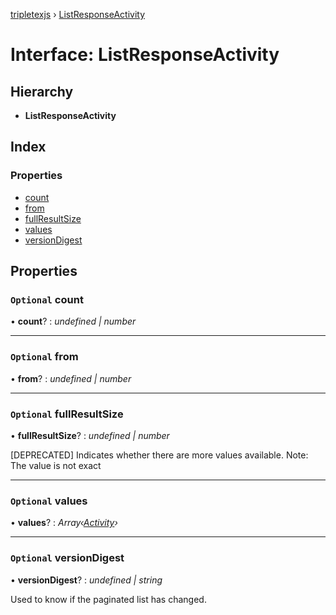 [tripletexjs](../README.md) › [ListResponseActivity](listresponseactivity.md)

# Interface: ListResponseActivity

## Hierarchy

* **ListResponseActivity**

## Index

### Properties

* [count](listresponseactivity.md#optional-count)
* [from](listresponseactivity.md#optional-from)
* [fullResultSize](listresponseactivity.md#optional-fullresultsize)
* [values](listresponseactivity.md#optional-values)
* [versionDigest](listresponseactivity.md#optional-versiondigest)

## Properties

### `Optional` count

• **count**? : *undefined | number*

___

### `Optional` from

• **from**? : *undefined | number*

___

### `Optional` fullResultSize

• **fullResultSize**? : *undefined | number*

[DEPRECATED] Indicates whether there are more values available. Note: The value is not exact

___

### `Optional` values

• **values**? : *Array‹[Activity](../modules/activity.md)›*

___

### `Optional` versionDigest

• **versionDigest**? : *undefined | string*

Used to know if the paginated list has changed.
